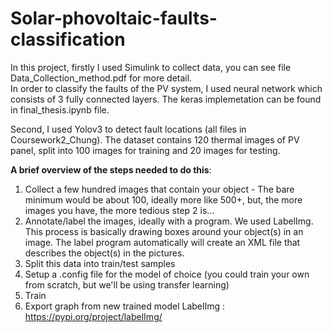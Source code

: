 # Solar-phovoltaic-faults-classification
In this project, firstly I used Simulink to collect data, you can see file Data_Collection_method.pdf for more detail.\
In order to classify the faults of the PV system, I used neural network which consists of 3 fully connected layers. The keras implemetation can be found in final_thesis.ipynb file.

Second, I used Yolov3 to detect fault locations (all files in Coursework2_Chung). The dataset contains 120 thermal images of PV panel, split into 100 images for training and 20 images for testing.

**A brief overview of the steps needed to do this**:
  1. Collect a few hundred images that contain your object - The bare minimum would be about 100, ideally more like 500+, but, the more images you have, the more tedious step 2 is...
  2. Annotate/label the images, ideally with a program. We used LabelImg. This process is basically drawing boxes around your object(s) in an image. The label program automatically will create an XML file that describes the object(s) in the pictures.
  3. Split this data into train/test samples
  4. Setup a .config file for the model of choice (you could train your own from scratch, but we'll be using transfer learning)
  5. Train
  6. Export graph from new trained model
LabelImg : https://pypi.org/project/labelImg/
